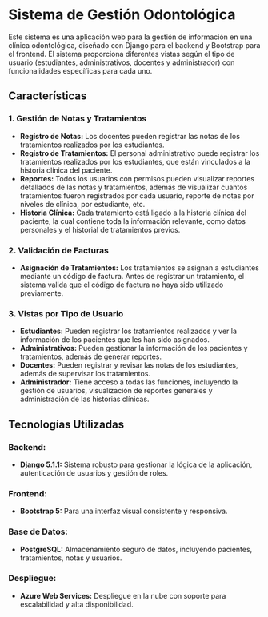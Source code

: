 # **Sistema de Gestión Odontológica**

Este sistema es una aplicación web para la gestión de información en una clínica odontológica, diseñado con Django para el backend y Bootstrap para el frontend. El sistema proporciona diferentes vistas según el tipo de usuario (estudiantes, administrativos, docentes y administrador) con funcionalidades específicas para cada uno.

## **Características**

### **1. Gestión de Notas y Tratamientos**
- **Registro de Notas:** Los docentes pueden registrar las notas de los tratamientos realizados por los estudiantes.
- **Registro de Tratamientos:** El personal administrativo puede registrar los tratamientos realizados por los estudiantes, que están vinculados a la historia clínica del paciente.
- **Reportes:** Todos los usuarios con permisos pueden visualizar reportes detallados de las notas y tratamientos, además de visualizar cuantos tratamientos fueron registrados por cada usuario, reporte de notas por niveles de clínica, por estudiante, etc.
- **Historia Clínica:** Cada tratamiento está ligado a la historia clínica del paciente, la cual contiene toda la información relevante, como datos personales y el historial de tratamientos previos.

### **2. Validación de Facturas**
- **Asignación de Tratamientos:** Los tratamientos se asignan a estudiantes mediante un código de factura. Antes de registrar un tratamiento, el sistema valida que el código de factura no haya sido utilizado previamente.

### **3. Vistas por Tipo de Usuario**
- **Estudiantes:** Pueden registrar los tratamientos realizados y ver la información de los pacientes que les han sido asignados.
- **Administrativos:** Pueden gestionar la información de los pacientes y tratamientos, además de generar reportes.
- **Docentes:** Pueden registrar y revisar las notas de los estudiantes, además de supervisar los tratamientos.
- **Administrador:** Tiene acceso a todas las funciones, incluyendo la gestión de usuarios, visualización de reportes generales y administración de las historias clínicas.

## **Tecnologías Utilizadas**

### **Backend:**
- **Django 5.1.1:** Sistema robusto para gestionar la lógica de la aplicación, autenticación de usuarios y gestión de roles.

### **Frontend:**
- **Bootstrap 5:** Para una interfaz visual consistente y responsiva.

### **Base de Datos:**
- **PostgreSQL:** Almacenamiento seguro de datos, incluyendo pacientes, tratamientos, notas y usuarios.

### **Despliegue:**
- **Azure Web Services:** Despliegue en la nube con soporte para escalabilidad y alta disponibilidad.
